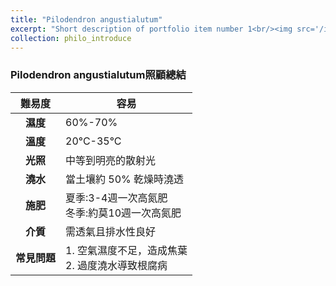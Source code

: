 ```yaml
---
title: "Pilodendron angustialutum"
excerpt: "Short description of portfolio item number 1<br/><img src='/images/500x300.png'>"
collection: philo_introduce
---
```


### Pilodendron angustialutum照顧總結

|**難易度**|容易 |
|:-:|-|
|**濕度**|60%-70%|
|**溫度**|20°C-35°C|
|**光照**|中等到明亮的散射光|
|**澆水**|當土壤約 50% 乾燥時澆透|
|**施肥**|夏季:3-4週一次高氮肥<br>冬季:約莫10週一次高氮肥|
|**介質**|需透氣且排水性良好|
|**常見問題**|1. 空氣濕度不足，造成焦葉<br>2. 過度澆水導致根腐病|
